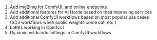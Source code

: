 1. Add img2img for ComfyUI, and online endpoints
2. Add additional features for AI Horde based on their improving services
3. Add additional ComfyUI workflows based on most popular use cases (SD3 workflows when public weights come out, etc.)
4. LoRAs working in ComfyUI
5. Dynamic wildcards settings in ComfyUI workflows